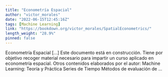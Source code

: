 ```yaml
---
title: "Econometría Espacial"
author: "victor_morales"
date: "2022-06-15T12:45:16Z"
tags: [Machine Learning]
link: "https://bookdown.org/victor_morales/SpatialEconometrics/"
length_weight: "28.9%"
pinned: false
---
```


Econometría Espacial [...] Este documento está en construcción. Tiene por objetivo recoger material necesario para impartir un curso aplicado en econometría espacial. Otros contenidos elaborados por el autor: Machine Learning: Teoría y Práctica Series de Tiempo Métodos de evaluación de ...
